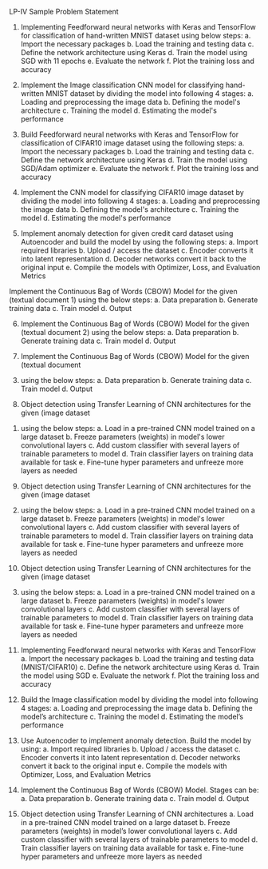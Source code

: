 LP-IV Sample Problem Statement

1. Implementing Feedforward neural networks with Keras and TensorFlow for
classification of hand-written MNIST dataset using below steps:
a. Import the necessary packages
b. Load the training and testing data
c. Define the network architecture using Keras
d. Train the model using SGD with 11 epochs
e. Evaluate the network
f. Plot the training loss and accuracy

2. Implement the Image classification CNN model for classifying hand-written
MNIST dataset by dividing the model into following 4 stages:
a. Loading and preprocessing the image data
b. Defining the model's architecture
c. Training the model
d. Estimating the model's performance

3. Build Feedforward neural networks with Keras and TensorFlow for classification of
CIFAR10 image dataset using the following steps:
a. Import the necessary packages
b. Load the training and testing data
c. Define the network architecture using Keras
d. Train the model using SGD/Adam optimizer
e. Evaluate the network
f. Plot the training loss and accuracy

4. Implement the CNN model for classifying CIFAR10 image dataset by dividing the
model into following 4 stages:
a. Loading and preprocessing the image data
b. Defining the model's architecture
c. Training the model
d. Estimating the model's performance


5. Implement anomaly detection for given credit card dataset using Autoencoder and
build the model by using the following steps:
a. Import required libraries
b. Upload / access the dataset
c. Encoder converts it into latent representation
d. Decoder networks convert it back to the original input
e. Compile the models with Optimizer, Loss, and Evaluation Metrics

Implement the Continuous Bag of Words (CBOW) Model for the given (textual
document 1) using the below steps:
a. Data preparation
b. Generate training data
c. Train model
d. Output

6. Implement the Continuous Bag of Words (CBOW) Model for the given (textual
document 2) using the below steps:
a. Data preparation
b. Generate training data
c. Train model
d. Output

7. Implement the Continuous Bag of Words (CBOW) Model for the given (textual document
3) using the below steps:
a. Data preparation
b. Generate training data
c. Train model
d. Output

8. Object detection using Transfer Learning of CNN architectures for the given (image dataset
1) using the below steps:
a. Load in a pre-trained CNN model trained on a large dataset
b. Freeze parameters (weights) in model's lower convolutional layers
c. Add custom classifier with several layers of trainable parameters to model
d. Train classifier layers on training data available for task
e. Fine-tune hyper parameters and unfreeze more layers as needed

9. Object detection using Transfer Learning of CNN architectures for the given (image dataset
2) using the below steps:
a. Load in a pre-trained CNN model trained on a large dataset
b. Freeze parameters (weights) in model's lower convolutional layers
c. Add custom classifier with several layers of trainable parameters to model
d. Train classifier layers on training data available for task
e. Fine-tune hyper parameters and unfreeze more layers as needed

10. Object detection using Transfer Learning of CNN architectures for the given (image dataset
3) using the below steps:
a. Load in a pre-trained CNN model trained on a large dataset
b. Freeze parameters (weights) in model's lower convolutional layers
c. Add custom classifier with several layers of trainable parameters to model
d. Train classifier layers on training data available for task
e. Fine-tune hyper parameters and unfreeze more layers as needed

11. Implementing Feedforward neural networks with Keras and TensorFlow
a. Import the necessary packages
b. Load the training and testing data (MNIST/CIFAR10)
c. Define the network architecture using Keras
d. Train the model using SGD
e. Evaluate the network
f. Plot the training loss and accuracy

12. Build the Image classification model by dividing the model into following 4
stages:
a. Loading and preprocessing the image data
b. Defining the model’s architecture
c. Training the model
d. Estimating the model’s performance

13. Use Autoencoder to implement anomaly detection. Build the model by using:
a. Import required libraries
b. Upload / access the dataset
c. Encoder converts it into latent representation
d. Decoder networks convert it back to the original input
e. Compile the models with Optimizer, Loss, and Evaluation Metrics

14. Implement the Continuous Bag of Words (CBOW) Model. Stages can be:
a. Data preparation
b. Generate training data
c. Train model
d. Output

15. Object detection using Transfer Learning of CNN architectures
a. Load in a pre-trained CNN model trained on a large dataset
b. Freeze parameters (weights) in model’s lower convolutional layers
c. Add custom classifier with several layers of trainable parameters to model
d. Train classifier layers on training data available for task
e. Fine-tune hyper parameters and unfreeze more layers as needed
